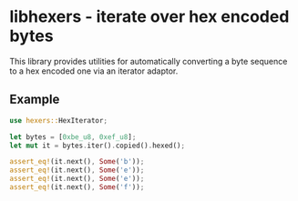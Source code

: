 # libhexers - iterate over hex encoded bytes

This library provides utilities for automatically converting a byte
sequence to a hex encoded one via an iterator adaptor.

## Example

```rust
use hexers::HexIterator;

let bytes = [0xbe_u8, 0xef_u8];
let mut it = bytes.iter().copied().hexed();

assert_eq!(it.next(), Some('b'));
assert_eq!(it.next(), Some('e'));
assert_eq!(it.next(), Some('e'));
assert_eq!(it.next(), Some('f'));
```
